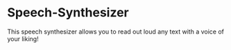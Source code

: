 # Speech-Synthesizer
This speech synthesizer allows you to read out loud any text with a voice of your liking! 
